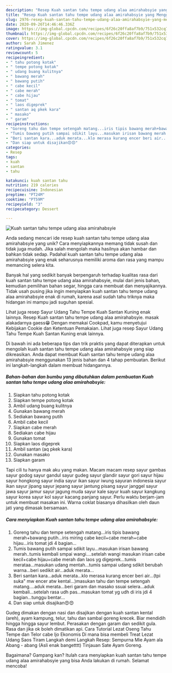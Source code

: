 ```yaml
---
description: "Resep Kuah santan tahu tempe udang alaa amirahabsyie yang Menggugah Selera"
title: "Resep Kuah santan tahu tempe udang alaa amirahabsyie yang Menggugah Selera"
slug: 2976-resep-kuah-santan-tahu-tempe-udang-alaa-amirahabsyie-yang-menggugah-selera
date: 2020-09-26T14:46:46.336Z
image: https://img-global.cpcdn.com/recipes/6f26c20ffa8af7b9/751x532cq70/kuah-santan-tahu-tempe-udang-alaa-amirahabsyie-foto-resep-utama.jpg
thumbnail: https://img-global.cpcdn.com/recipes/6f26c20ffa8af7b9/751x532cq70/kuah-santan-tahu-tempe-udang-alaa-amirahabsyie-foto-resep-utama.jpg
cover: https://img-global.cpcdn.com/recipes/6f26c20ffa8af7b9/751x532cq70/kuah-santan-tahu-tempe-udang-alaa-amirahabsyie-foto-resep-utama.jpg
author: Sarah Jimenez
ratingvalue: 3.1
reviewcount: 5
recipeingredient:
- " tahu potong kotak"
- " tempe potong kotak"
- " udang buang kulitnya"
- " bawang merah"
- " bawang putih"
- " cabe kecil"
- " cabe merah"
- " cabe hijau"
- " tomat"
- " laos digeprek"
- " santan aq pkek kara"
- " masako"
- " garam"
recipeinstructions:
- "Goreng tahu dan tempe setengah matang...iris tipis bawang merah+bawang putih...iris miring cabe kecil+cabe merah+cabe hijau...iris tomat jdi 4 bagian..."
- "Tumis bawang putih sampai sdikit layu...masukan irisan bawang merah..tumis kembali smpai wangi....setelah wangi masukan irisan cabe kecil+cabe hijau+cabe merah dan laos yg digeprek...tumis merataa...masukan udang mentah...tumis sampai udang sdikit berubah warna...beri sedikit air...aduk merata..."
- "Beri santan kara...aduk merata...klo merasa kurang encer beri air...(tpi suka&#34; mw encer atw kental...)masukan tahu dan tempe setengah matang....aduk merata...beri garam dan masako ssuai selera...aduk kembali...setelah rasa udh pas...masukan tomat yg udh di iris jdi 4 bagian...tunggu bentar..."
- "Dan siap untuk disajikan😍😍"
categories:
- Resep
tags:
- kuah
- santan
- tahu

katakunci: kuah santan tahu 
nutrition: 219 calories
recipecuisine: Indonesian
preptime: "PT24M"
cooktime: "PT59M"
recipeyield: "3"
recipecategory: Dessert

---
```



![Kuah santan tahu tempe udang alaa amirahabsyie](https://img-global.cpcdn.com/recipes/6f26c20ffa8af7b9/751x532cq70/kuah-santan-tahu-tempe-udang-alaa-amirahabsyie-foto-resep-utama.jpg)

Anda sedang mencari ide resep kuah santan tahu tempe udang alaa amirahabsyie yang unik? Cara menyiapkannya memang tidak susah dan tidak juga mudah. Jika salah mengolah maka hasilnya akan hambar dan bahkan tidak sedap. Padahal kuah santan tahu tempe udang alaa amirahabsyie yang enak seharusnya memiliki aroma dan rasa yang mampu memancing selera kita.

Banyak hal yang sedikit banyak berpengaruh terhadap kualitas rasa dari kuah santan tahu tempe udang alaa amirahabsyie, mulai dari jenis bahan, kemudian pemilihan bahan segar, hingga cara membuat dan menyajikannya. Tidak usah pusing jika ingin menyiapkan kuah santan tahu tempe udang alaa amirahabsyie enak di rumah, karena asal sudah tahu triknya maka hidangan ini mampu jadi suguhan spesial.

Lihat juga resep Sayur Udang Tahu Tempe Kuah Santan Kuning enak lainnya. Resep Kuah santan tahu tempe udang alaa amirahabsyie. masak alakadarnya gaess😁 Dengan memakai Cookpad, kamu menyetujui Kebijakan Cookie dan Ketentuan Pemakaian. Lihat juga resep Sayur Udang Tahu Tempe Kuah Santan Kuning enak lainnya.


Di bawah ini ada beberapa tips dan trik praktis yang dapat diterapkan untuk mengolah kuah santan tahu tempe udang alaa amirahabsyie yang siap dikreasikan. Anda dapat membuat Kuah santan tahu tempe udang alaa amirahabsyie menggunakan 13 jenis bahan dan 4 tahap pembuatan. Berikut ini langkah-langkah dalam membuat hidangannya.

<!--inarticleads1-->

##### Bahan-bahan dan bumbu yang dibutuhkan dalam pembuatan Kuah santan tahu tempe udang alaa amirahabsyie:

1. Siapkan  tahu potong kotak
1. Siapkan  tempe potong kotak
1. Ambil  udang buang kulitnya
1. Gunakan  bawang merah
1. Sediakan  bawang putih
1. Ambil  cabe kecil
1. Siapkan  cabe merah
1. Sediakan  cabe hijau
1. Gunakan  tomat
1. Siapkan  laos digeprek
1. Ambil  santan (aq pkek kara)
1. Gunakan  masako
1. Siapkan  garam


Tapi cili tu hanya mak aku yang makan. Macam macam resep sayur gambas sayur godog sayur gandul sayur gudeg sayur glandir sayur gori sayur hijau sayur hongkong sayur india sayur ikan sayur iwung sayuran indonesia sayur ikan sayur jipang sayur jepang sayur jantung pisang sayur janggel sayur jawa sayur jamur sayur jagung muda sayur kale sayur kuah sayur kangkung sayur korea sayur kol sayur kacang panjang sayur. Perlu waktu berjam-jam untuk membuat masakan ini. Warna coklat biasanya dihasilkan oleh daun jati yang dimasak bersamaan. 

<!--inarticleads2-->

##### Cara menyiapkan Kuah santan tahu tempe udang alaa amirahabsyie:

1. Goreng tahu dan tempe setengah matang...iris tipis bawang merah+bawang putih...iris miring cabe kecil+cabe merah+cabe hijau...iris tomat jdi 4 bagian...
1. Tumis bawang putih sampai sdikit layu...masukan irisan bawang merah..tumis kembali smpai wangi....setelah wangi masukan irisan cabe kecil+cabe hijau+cabe merah dan laos yg digeprek...tumis merataa...masukan udang mentah...tumis sampai udang sdikit berubah warna...beri sedikit air...aduk merata...
1. Beri santan kara...aduk merata...klo merasa kurang encer beri air...(tpi suka&#34; mw encer atw kental...)masukan tahu dan tempe setengah matang....aduk merata...beri garam dan masako ssuai selera...aduk kembali...setelah rasa udh pas...masukan tomat yg udh di iris jdi 4 bagian...tunggu bentar...
1. Dan siap untuk disajikan😍😍


Gudeg dimakan dengan nasi dan disajikan dengan kuah santan kental (areh), ayam kampung, telur, tahu dan sambal goreng krecek. Biar mendidih hingga hingga sayur lembut. Perasakan dengan garam dan sedikit gula. Rasa dan jika ok boleh dimatikan api. Cara Tutorial Lezat Oseng Tahu Tempe dan Telor cabe Ijo Ekonomis Di mana bisa membeli Treat Lezat Udang Saos Tiram Langkah demi Langkah Resep: Sempurna Mie Ayam ala Abang - abang (Asli enak bangetttt) Tinjauan Sate Ayam Goreng. 

Bagaimana? Gampang kan? Itulah cara menyiapkan kuah santan tahu tempe udang alaa amirahabsyie yang bisa Anda lakukan di rumah. Selamat mencoba!
